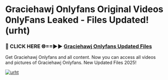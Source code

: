 # Graciehawj Onlyfans Original Videos 0nlyFans Leaked - Files Updated! (urht)

<h3>🔴 CLICK HERE 🌐==►► <a href="https://tinyurl.com/2m67pmp6" rel="nofollow">Graciehawj Onlyfans Updated Files</a></h3>

Get Graciehawj Onlyfans and all content. Now you can access all videos and pictures of Graciehawj Onlyfans. New Updated Files 2025!

[![urht](https://i.imgur.com/H4QAA4z.gif)](https://tinyurl.com/2m67pmp6)